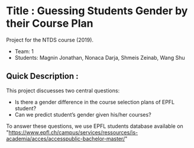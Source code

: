 # Title : Guessing Students Gender by their Course Plan
Project for the NTDS course (2019).
* Team: 1
* Students: Magnin Jonathan, Nonaca Darja, Shmeis Zeinab, Wang Shu

## Quick Description :
This project discuesses two  central  questions: 
  - Is  there  a  gender difference  in  the  course  selection  plans  of  EPFL  student?
  - Can  we  predict student’s gender given his/her courses?
  
To answer these questions, we use EPFL students database available on "https://www.epfl.ch/campus/services/ressources/is-academia/acces/accesspublic-bachelor-master/"


